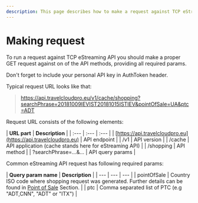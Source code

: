 ```yaml
---
description: This page describes how to make a request against TCP eStreaming API
---
```


# Making request

To run a request against TCP eStreaming API you should make a proper GET request against on of the API methods, providing all required params.

Don't forget to include your personal API key in AuthToken header.

Typical request URL looks like that:

> https://api.travelcloudpro.eu/v1/cache/shopping?searchPhrase=20181009IEVIST20181015ISTIEV&pointOfSale=UA&ptc=ADT

Request URL consists of the following elements:

| **URL part** | **Description** |
| :--- | :--- | :--- |
| [https://api.travelcloudpro.eu](https://api.travelcloudpro.eu) | API endpoint |
| /v1 | API version |
| /cache | API application \(cache stands here for eStreaming API\) |
| /shopping | API method |
| ?searchPhrase=...&... | API query params |

Common eStreaming API request has following required params:

| **Query param name** | **Description** |
| --- | --- | --- |
| pointOfSale | Country ISO code where shopping request was generated. Further details can be found in [Point of Sale](point-of-sale.md) Section. |
| ptc | Comma separated list of PTC \(e.g "ADT,CNN", "ADT" or "ITX"\) |

